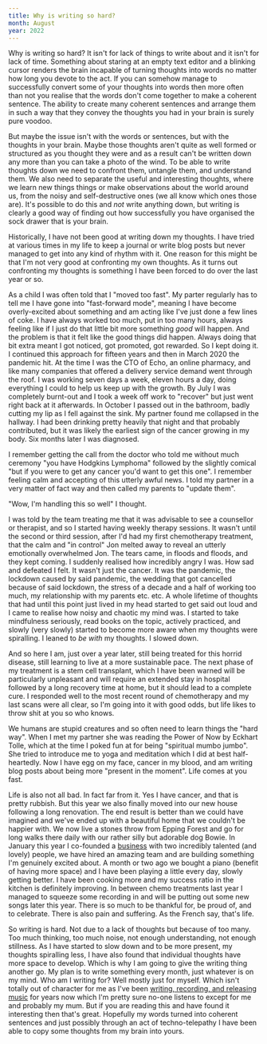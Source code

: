 ```yaml
---
title: Why is writing so hard?
month: August
year: 2022
---
```


Why is writing so hard? It isn't for lack of things to write about and it isn't for lack of time. Something about staring at an empty text editor and a blinking cursor renders the brain incapable of turning thoughts into words no matter how long you devote to the act. If you can somehow manage to successfully convert some of your thoughts into words then more often than not you realise that the words don't come together to make a coherent sentence. The ability to create many coherent sentences and arrange them in such a way that they convey the thoughts you had in your brain is surely pure voodoo.

But maybe the issue isn't with the words or sentences, but with the thoughts in your brain. Maybe those thoughts aren't quite as well formed or structured as you thought they were and as a result can't be written down any more than you can take a photo of the wind. To be able to write thoughts down we need to confront them, untangle them, and understand them. We also need to separate the useful and interesting thoughts, where we learn new things things or make observations about the world around us, from the noisy and self-destructive ones (we all know which ones those are). It's possible to do this and _not_ write anything down, but writing is clearly a good way of finding out how successfully you have organised the sock drawer that is your brain.

Historically, I have not been good at writing down my thoughts. I have tried at various times in my life to keep a journal or write blog posts but never managed to get into any kind of rhythm with it. One reason for this might be that I'm not very good at confronting my own thoughts. As it turns out confronting my thoughts is something I have been forced to do over the last year or so.

As a child I was often told that I "moved too fast". My parter regularly has to tell me I have gone into "fast-forward mode", meaning I have become overly-excited about something and am acting like I've just done a few lines of coke. I have always worked too much, put in too many hours, always feeling like if I just do that little bit more something _good_ will happen. And the problem is that it felt like the good things did happen. Always doing that bit extra meant I got noticed, got promoted, got rewarded. So I kept doing it. I continued this approach for fifteen years and then in March 2020 the pandemic hit. At the time I was the CTO of Echo, an online pharmacy, and like many companies that offered a delivery service demand went through the roof. I was working seven days a week, eleven hours a day, doing everything I could to help us keep up with the growth. By July I was completely burnt-out and I took a week off work to "recover" but just went right back at it afterwards. In October I passed out in the bathroom, badly cutting my lip as I fell against the sink. My partner found me collapsed in the hallway. I had been drinking pretty heavily that night and that probably contributed, but it was likely the earliest sign of the cancer growing in my body. Six months later I was diagnosed.

I remember getting the call from the doctor who told me without much ceremony "you have Hodgkins Lymphoma" followed by the slightly comical "but if you were to get any cancer you'd want to get this one". I remember feeling calm and accepting of this utterly awful news. I told my partner in a very matter of fact way and then called my parents to "update them".

"Wow, I'm handling this so well" I thought.

I was told by the team treating me that it was advisable to see a counsellor or therapist, and so I started having weekly therapy sessions. It wasn't until the second or third session, after I'd had my first chemotherapy treatment, that the calm and "in control" Jon melted away to reveal an utterly emotionally overwhelmed Jon. The tears came, in floods and floods, and they kept coming. I suddenly realised how incredibly angry I was. How sad and defeated I felt. It wasn't just the cancer. It was the pandemic, the lockdown caused by said pandemic, the wedding that got cancelled because of said lockdown, the stress of a decade and a half of working too much, my relationship with my parents etc. etc. A whole lifetime of thoughts that had until this point just lived in my head started to get said out loud and I came to realise how noisy and chaotic my mind was. I started to take mindfulness seriously, read books on the topic, actively practiced, and slowly (very slowly) started to become more aware when my thoughts were spiralling. I leaned to _be with_ my thoughts. I slowed down.

And so here I am, just over a year later, still being treated for this horrid disease, still learning to live at a more sustainable pace. The next phase of my treatment is a stem cell transplant, which I have been warned will be particularly unpleasant and will require an extended stay in hospital followed by a long recovery time at home, but it should lead to a complete cure. I responded well to the most recent round of chemotherapy and my last scans were all clear, so I'm going into it with good odds, but life likes to throw shit at you so who knows.

We humans are stupid creatures and so often need to learn things the "hard way". When I met my partner she was reading the Power of Now by Eckhart Tolle, which at the time I poked fun at for being "spiritual mumbo jumbo". She tried to introduce me to yoga and meditation which I did at best half-heartedly. Now I have egg on my face, cancer in my blood, and am writing blog posts about being more "present in the moment". Life comes at you fast.

Life is also not all bad. In fact far from it. Yes I have cancer, and that is pretty rubbish. But this year we also finally moved into our new house following a long renovation. The end result is better than we could have imagined and we've ended up with a beautiful home that we couldn't be happier with. We now live a stones throw from Epping Forest and go for long walks there daily with our rather silly but adorable dog Bowie. In January this year I co-founded a [business](https://keel.xyz/) with two incredibly talented (and lovely) people, we have hired an amazing team and are building something I'm genuinely excited about. A month or two ago we bought a piano (benefit of having more space) and I have been playing a little every day, slowly getting better. I have been cooking more and my success ratio in the kitchen is definitely improving. In between chemo treatments last year I managed to squeeze some recording in and will be putting out some new songs later this year. There is so much to be thankful for, be proud of, and to celebrate. There is also pain and suffering. As the French say, that's life.

So writing is hard. Not due to a lack of thoughts but because of too many. Too much thinking, too much noise, not enough understanding, not enough stillness. As I have started to slow down and to be more present, my thoughts spiralling less, I have also found that individual thoughts have more space to develop. Which is why I am going to give the writing thing another go. My plan is to write something every month, just whatever is on my mind. Who am I writing for? Well mostly just for myself. Which isn't totally out of character for me as I've been [writing, recording, and releasing music](https://open.spotify.com/artist/0JmPyg6m9tAHwuuNgioIBj?si=b23m-oa4SF6BBeNevmUoew) for years now which I'm pretty sure no-one listens to except for me and probably my mum. But if you are reading this and have found it interesting then that's great. Hopefully my words turned into coherent sentences and just possibly through an act of techno-telepathy I have been able to copy some thoughts from my brain into yours.
